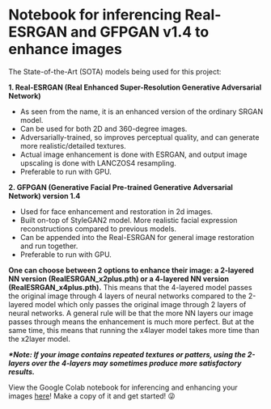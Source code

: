 # Notebook for inferencing Real-ESRGAN and GFPGAN v1.4 to enhance images
The State-of-the-Art (SOTA) models being used for this project:

**1. Real-ESRGAN (Real Enhanced Super-Resolution Generative Adversarial Network)**
  * As seen from the name, it is an enhanced version of the ordinary SRGAN model.
  * Can be used for both 2D and 360-degree images.
  * Adversarially-trained, so improves perceptual quality, and can generate more realistic/detailed textures.
  * Actual image enhancement is done with ESRGAN, and output image upscaling is done with LANCZOS4 resampling.
  * Preferable to run with GPU.

**2. GFPGAN (Generative Facial Pre-trained Generative Adversarial Network) version 1.4**
  * Used for face enhancement and restoration in 2d images.
  * Built on-top of StyleGAN2 model. More realistic facial expression reconstructions compared to previous models.
  * Can be appended into the Real-ESRGAN for general image restoration and run together.
  * Preferable to run with GPU.

<Demo of OIP>

**One can choose between 2 options to enhance their image: a 2-layered NN version (RealESRGAN_x2plus.pth) or a 4-layered NN version (RealESRGAN_x4plus.pth).** This means that the 4-layered model passes the original image through 4 layers of neural networks compared to the 2-layered model which only passes the original image through 2 layers of neural networks. A general rule will be that the more NN layers our image passes through means the enhancement is much more perfect. But at the same time, this means that running the x4layer model takes more time than the x2layer model.

**_*Note: If your image contains repeated textures or patters, using the 2-layers over the 4-layers may sometimes produce more satisfactory results._**

View the Google Colab notebook for inferencing and enhancing your images [here](https://colab.research.google.com/drive/1jchSitQtj7c3g9wJDdqOVaXK-WVNPJjm?usp=sharing)! Make a copy of it and get started! 😜
